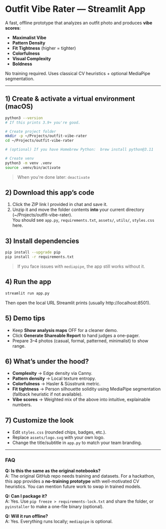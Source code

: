 # Outfit Vibe Rater — Streamlit App

A fast, offline prototype that analyzes an outfit photo and produces **vibe scores**:

- **Maximalist Vibe**
- **Pattern Density**
- **Fit Tightness** (higher = tighter)
- **Colorfulness**
- **Visual Complexity**
- **Boldness**

No training required. Uses classical CV heuristics + optional MediaPipe segmentation.

---

## 1) Create & activate a virtual environment (macOS)

```bash
python3 --version
# If this prints 3.9+ you're good.

# Create project folder
mkdir -p ~/Projects/outfit-vibe-rater
cd ~/Projects/outfit-vibe-rater

# (optional) If you have Homebrew Python:  brew install python@3.11

# Create venv
python3 -m venv .venv
source .venv/bin/activate
```

> When you're done later: `deactivate`

## 2) Download this app’s code

1. Click the ZIP link I provided in chat and save it.
2. Unzip it and move the folder contents **into** your current directory (~/Projects/outfit-vibe-rater).  
   You should see `app.py`, `requirements.txt`, `assets/`, `utils/`, `styles.css` here.

## 3) Install dependencies

```bash
pip install --upgrade pip
pip install -r requirements.txt
```

> If you face issues with `mediapipe`, the app still works without it.

## 4) Run the app

```bash
streamlit run app.py
```

Then open the local URL Streamlit prints (usually http://localhost:8501).

## 5) Demo tips

- Keep **Show analysis maps** OFF for a cleaner demo.
- Click **Generate Shareable Report** to hand judges a one-pager.
- Prepare 3–4 photos (casual, formal, patterned, minimalist) to show range.

## 6) What’s under the hood?

- **Complexity** → Edge density via Canny.
- **Pattern density** → Local texture entropy.
- **Colorfulness** → Hasler & Süsstrunk metric.
- **Fit tightness** → Person silhouette solidity using MediaPipe segmentation (fallback heuristic if not available).
- **Vibe scores** → Weighted mix of the above into intuitive, explainable numbers.

## 7) Customize the look

- Edit `styles.css` (rounded chips, badges, etc.).
- Replace `assets/logo.svg` with your own logo.
- Change the title/subtitle in `app.py` to match your team branding.

---

### FAQ

**Q: Is this the same as the original notebooks?**  
A: The original GitHub repo needs training and datasets. For a hackathon, this app provides a **no-training prototype** with well-motivated CV heuristics. You can mention future work to swap in trained models.

**Q: Can I package it?**  
A: Yes. Use `pip freeze > requirements-lock.txt` and share the folder, or `pyinstaller` to make a one-file binary (optional).

**Q: Will it run offline?**  
A: Yes. Everything runs locally; `mediapipe` is optional.
